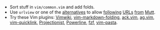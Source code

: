 * Sort stuff in `vim/common.vim` and add folds.
* Use `urlview` or one of the [alternatives](http://www.memoryhole.net/~kyle/extract_url/)
  to allow [following][1] [URLs][2] [from][3] [Mutt][4].
* Try these Vim plugins:
  [Vimwiki](https://github.com/vimwiki/vimwiki),
  [vim-markdown-folding](https://github.com/nelstrom/vim-markdown-folding),
  [ack.vim](https://github.com/mileszs/ack.vim),
  [ag.vim](https://github.com/rking/ag.vim),
  [vim-quicklink](https://github.com/christoomey/vim-quicklink),
  [Projectionist](https://github.com/tpope/vim-projectionist),
  [Powerline](https://github.com/powerline/powerline),
  [fzf](https://github.com/junegunn/fzf),
  [vim-pasta](https://github.com/sickill/vim-pasta).

[1]: https://wiki.archlinux.org/index.php/Mutt#Viewing_URLs_.26_opening_your_favorite_web_browser
[2]: http://superuser.com/q/333862
[3]: http://superuser.com/q/695140
[4]: http://mutt.blackfish.org.uk/following-links/

<!-- vim: set tw=90 sts=-1 sw=4 et: -->

